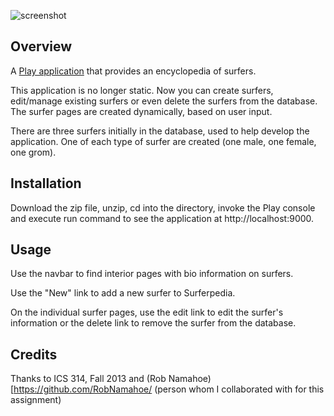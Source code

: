 ![screenshot](https://raw.github.com/jortal/ICS314/master/Surferpedia/doc/github_cover.png)

Overview
--------

A [Play application](http://www.playframework.com/) that provides an encyclopedia of surfers.

This application is no longer static. Now you can create surfers, edit/manage existing surfers or even delete 
the surfers from the database. The surfer pages are created dynamically, based on user input.

There are three surfers initially in the database, used to help develop the application. One of each type of surfer
are created (one male, one female, one grom).



Installation
------------

Download the zip file, unzip, cd into the directory, invoke the Play console and execute run command to see the application at http://localhost:9000.

Usage
-----

Use the navbar to find interior pages with bio information on surfers.

Use the "New" link to add a new surfer to Surferpedia.

On the individual surfer pages, use the edit link to edit the surfer's information or the delete link to remove the surfer from the database.

Credits
-------

Thanks to ICS 314, Fall 2013 and (Rob Namahoe)[https://github.com/RobNamahoe/ (person whom I collaborated with for this assignment)